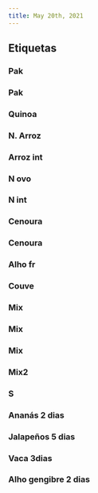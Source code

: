 ```yaml
---
title: May 20th, 2021
---
```


## Etiquetas
### Pak
### Pak
### Quinoa
### N. Arroz
### Arroz int
### N ovo
### N int
### Cenoura
### Cenoura
### Alho fr
### Couve
### Mix
### Mix
### Mix
### Mix2
### S
### Ananás 2 dias
### Jalapeños 5 dias
### Vaca 3dias
### Alho gengibre 2 dias
###
